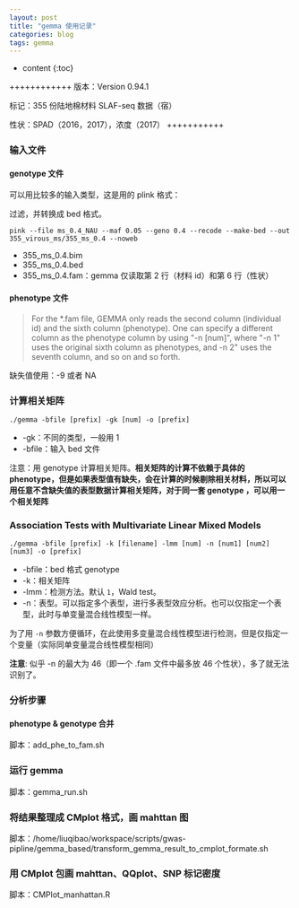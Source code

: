 ```yaml
---
layout: post
title: "gemma 使用记录"
categories: blog
tags: gemma
---
```


* content
{:toc}


++++++++++++
版本：Version 0.94.1

标记：355 份陆地棉材料 SLAF-seq 数据（宿）

性状：SPAD（2016，2017），浓度（2017）
+++++++++++

### 输入文件

#### genotype 文件

可以用比较多的输入类型，这是用的 plink 格式：

过滤，并转换成 bed 格式。
```
pink --file ms_0.4_NAU --maf 0.05 --geno 0.4 --recode --make-bed --out 355_virous_ms/355_ms_0.4 --noweb
```
- 355_ms_0.4.bim
- 355_ms_0.4.bed
- 355_ms_0.4.fam：gemma 仅读取第 2 行（材料 id）和第 6 行（性状）

#### phenotype 文件

> For the \*.fam file, GEMMA only reads the second column (individual id) and the sixth column (phenotype). One can specify a different column as the phenotype column by using "-n [num]", where "-n 1" uses the original sixth column as phenotypes, and \-n 2" uses the seventh column, and so on and so forth.

缺失值使用：-9 或者 NA

### 计算相关矩阵

```
./gemma -bfile [prefix] -gk [num] -o [prefix]
```
- -gk：不同的类型，一般用 1
- -bfile：输入 bed 文件

注意：用 genotype 计算相关矩阵。**相关矩阵的计算不依赖于具体的 phenotype，但是如果表型值有缺失，会在计算的时候剔除相关材料，所以可以用任意不含缺失值的表型数据计算相关矩阵，对于同一套 genotype ，可以用一个相关矩阵**

### Association Tests with Multivariate Linear Mixed Models

```
./gemma -bfile [prefix] -k [filename] -lmm [num] -n [num1] [num2] [num3] -o [prefix]
```
- -bfile：bed 格式 genotype
- -k：相关矩阵
- -lmm：检测方法。默认 `1`，Wald test。
- -n：表型。可以指定多个表型，进行多表型效应分析。也可以仅指定一个表型，此时与单变量混合线性模型一样。

为了用 `-n` 参数方便循环，在此使用多变量混合线性模型进行检测，但是仅指定一个变量（实际同单变量混合线性模型相同）

**注意**: 似乎 -n 的最大为 46（即一个 .fam 文件中最多放 46 个性状），多了就无法识别了。

### 分析步骤

#### phenotype & genotype 合并

脚本：add_phe_to_fam.sh

### 运行 gemma

脚本：gemma_run.sh

### 将结果整理成 CMplot 格式，画 mahttan 图

脚本：/home/liuqibao/workspace/scripts/gwas-pipline/gemma_based/transform_gemma_result_to_cmplot_formate.sh

### 用 CMplot 包画 mahttan、QQplot、SNP 标记密度

脚本：CMPlot_manhattan.R

